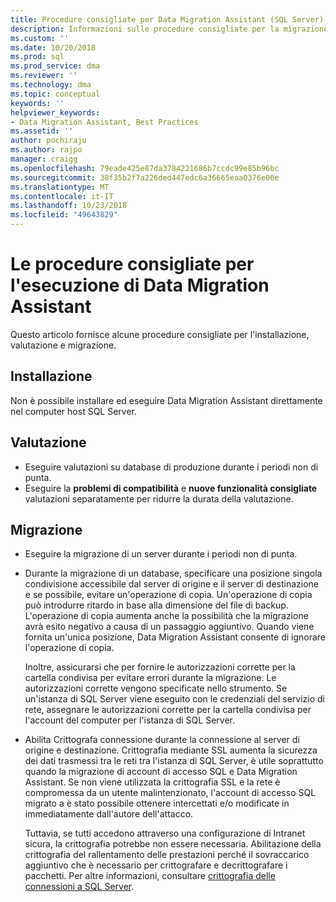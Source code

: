```yaml
---
title: Procedure consigliate per Data Migration Assistant (SQL Server) | Microsoft Docs
description: Informazioni sulle procedure consigliate per la migrazione dei database di SQL Server con Data Migration Assistant
ms.custom: ''
ms.date: 10/20/2018
ms.prod: sql
ms.prod_service: dma
ms.reviewer: ''
ms.technology: dma
ms.topic: conceptual
keywords: ''
helpviewer_keywords:
- Data Migration Assistant, Best Practices
ms.assetid: ''
author: pochiraju
ms.author: rajpo
manager: craigg
ms.openlocfilehash: 79eade425e87da3784221686b7ccdc99e85b96bc
ms.sourcegitcommit: 38f35b2f7a226ded447edc6a36665eaa0376e06e
ms.translationtype: MT
ms.contentlocale: it-IT
ms.lasthandoff: 10/23/2018
ms.locfileid: "49643829"
---
```

# <a name="best-practices-for-running-data-migration-assistant"></a>Le procedure consigliate per l'esecuzione di Data Migration Assistant
Questo articolo fornisce alcune procedure consigliate per l'installazione, valutazione e migrazione.

## <a name="installation"></a>Installazione
Non è possibile installare ed eseguire Data Migration Assistant direttamente nel computer host SQL Server.

## <a name="assessment"></a>Valutazione
- Eseguire valutazioni su database di produzione durante i periodi non di punta.
- Eseguire la **problemi di compatibilità** e **nuove funzionalità consigliate** valutazioni separatamente per ridurre la durata della valutazione.

## <a name="migration"></a>Migrazione
- Eseguire la migrazione di un server durante i periodi non di punta.

- Durante la migrazione di un database, specificare una posizione singola condivisione accessibile dal server di origine e il server di destinazione e se possibile, evitare un'operazione di copia. Un'operazione di copia può introdurre ritardo in base alla dimensione del file di backup. L'operazione di copia aumenta anche la possibilità che la migrazione avrà esito negativo a causa di un passaggio aggiuntivo. Quando viene fornita un'unica posizione, Data Migration Assistant consente di ignorare l'operazione di copia.
 
    Inoltre, assicurarsi che per fornire le autorizzazioni corrette per la cartella condivisa per evitare errori durante la migrazione. Le autorizzazioni corrette vengono specificate nello strumento. Se un'istanza di SQL Server viene eseguito con le credenziali del servizio di rete, assegnare le autorizzazioni corrette per la cartella condivisa per l'account del computer per l'istanza di SQL Server.

- Abilita Crittografa connessione durante la connessione al server di origine e destinazione. Crittografia mediante SSL aumenta la sicurezza dei dati trasmessi tra le reti tra l'istanza di SQL Server, è utile soprattutto quando la migrazione di account di accesso SQL e Data Migration Assistant. Se non viene utilizzata la crittografia SSL e la rete è compromessa da un utente malintenzionato, l'account di accesso SQL migrato a è stato possibile ottenere intercettati e/o modificate in immediatamente dall'autore dell'attacco.

    Tuttavia, se tutti accedono attraverso una configurazione di Intranet sicura, la crittografia potrebbe non essere necessaria. Abilitazione della crittografia del rallentamento delle prestazioni perché il sovraccarico aggiuntivo che è necessario per crittografare e decrittografare i pacchetti. Per altre informazioni, consultare [crittografia delle connessioni a SQL Server](https://go.microsoft.com/fwlink/?linkid=832513).
